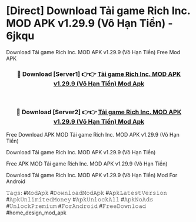 # [Direct] Download Tải game Rich Inc. MOD APK v1.29.9 (Vô Hạn Tiền) - 6jkqu
Download Tải game Rich Inc. MOD APK v1.29.9 (Vô Hạn Tiền) Free Mod APK

<div align="center">
<h3>🔴 Download [Server1] 👉👉 <a href="https://apk-comot.site?title=Tải_game_Rich_Inc._MOD_APK_v1.29.9_(Vô_Hạn_Tiền)">Tải game Rich Inc. MOD APK v1.29.9 (Vô Hạn Tiền) Mod Apk</a></h3><br>

<h3>🔴 Download [Server2] 👉👉 <a href="https://apk-comot.site?title=Tải_game_Rich_Inc._MOD_APK_v1.29.9_(Vô_Hạn_Tiền)">Tải game Rich Inc. MOD APK v1.29.9 (Vô Hạn Tiền) Mod Apk</a></h3>
</div>


Free Download APK MOD Tải game Rich Inc. MOD APK v1.29.9 (Vô Hạn Tiền)

Download Tải game Rich Inc. MOD APK v1.29.9 (Vô Hạn Tiền) 

Free APK MOD Tải game Rich Inc. MOD APK v1.29.9 (Vô Hạn Tiền) 

Download Tải game Rich Inc. MOD APK v1.29.9 (Vô Hạn Tiền) Mod For Android

𝚃𝚊𝚐𝚜: #𝙼𝚘𝚍𝙰𝚙𝚔 #𝙳𝚘𝚠𝚗𝚕𝚘𝚊𝚍𝙼𝚘𝚍𝙰𝚙𝚔 #𝙰𝚙𝚔𝙻𝚊𝚝𝚎𝚜𝚝𝚅𝚎𝚛𝚜𝚒𝚘𝚗 #𝙰𝚙𝚔𝚄𝚗𝚕𝚒𝚖𝚒𝚝𝚎𝚍𝙼𝚘𝚗𝚎𝚢 #𝙰𝚙𝚔𝚄𝚗𝚕𝚘𝚌𝚔𝙰𝚕𝚕 #𝙰𝚙𝚔𝙽𝚘𝙰𝚍𝚜 #𝚄𝚗𝚕𝚘𝚌𝚔𝙿𝚛𝚎𝚖𝚒𝚞𝚖 #𝙵𝚘𝚛𝙰𝚗𝚍𝚛𝚘𝚒𝚍 #𝙵𝚛𝚎𝚎𝙳𝚘𝚠𝚗𝚕𝚘𝚊𝚍 #home_design_mod_apk